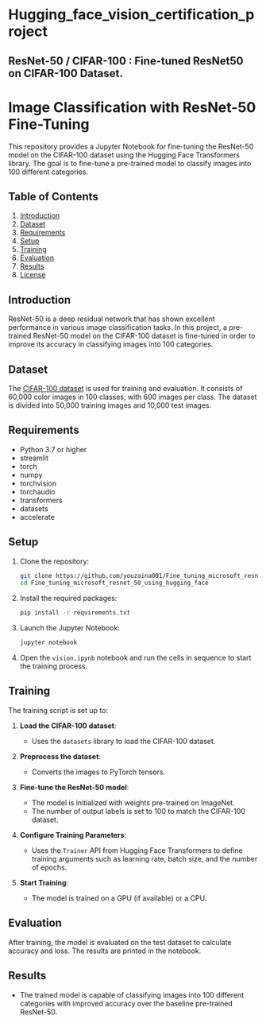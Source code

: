 # Hugging_face_vision_certification_project

## ResNet-50 / CIFAR-100 : Fine-tuned ResNet50 on CIFAR-100 Dataset.

# Image Classification with ResNet-50 Fine-Tuning

This repository provides a Jupyter Notebook for fine-tuning the ResNet-50 model on the CIFAR-100 dataset using the Hugging Face Transformers library. The goal is to fine-tune a pre-trained model to classify images into 100 different categories.

## Table of Contents

1. [Introduction](#introduction)
2. [Dataset](#dataset)
3. [Requirements](#requirements)
4. [Setup](#setup)
5. [Training](#training)
6. [Evaluation](#evaluation)
7. [Results](#results)
8. [License](#license)

## Introduction

ResNet-50 is a deep residual network that has shown excellent performance in various image classification tasks. In this project, a pre-trained ResNet-50 model on the CIFAR-100 dataset is fine-tuned in order to improve its accuracy in classifying images into 100 categories.

## Dataset

The [CIFAR-100 dataset](https://www.cs.toronto.edu/~kriz/cifar.html) is used for training and evaluation. It consists of 60,000 color images in 100 classes, with 600 images per class. The dataset is divided into 50,000 training images and 10,000 test images.

## Requirements

- Python 3.7 or higher
- streamlit
- torch
- numpy
- torchvision
- torchaudio
- transformers
- datasets
- accelerate

## Setup

1. Clone the repository:

    ```bash
    git clone https://github.com/youzaina001/Fine_tuning_microsoft_resnet_50_using_hugging_face.git
    cd Fine_tuning_microsoft_resnet_50_using_hugging_face
    ```

2. Install the required packages:

    ```bash
    pip install -r requirements.txt
    ```

3. Launch the Jupyter Notebook:

    ```bash
    jupyter notebook
    ```

4. Open the `vision.ipynb` notebook and run the cells in sequence to start the training process.

## Training

The training script is set up to:

1. **Load the CIFAR-100 dataset**:
    - Uses the `datasets` library to load the CIFAR-100 dataset.
   
2. **Preprocess the dataset**:
    - Converts the images to PyTorch tensors.

3. **Fine-tune the ResNet-50 model**:
    - The model is initialized with weights pre-trained on ImageNet.
    - The number of output labels is set to 100 to match the CIFAR-100 dataset.

4. **Configure Training Parameters**:
    - Uses the `Trainer` API from Hugging Face Transformers to define training arguments such as learning rate, batch size, and the number of epochs.

5. **Start Training**:
    - The model is trained on a GPU (if available) or a CPU.

## Evaluation

After training, the model is evaluated on the test dataset to calculate accuracy and loss. The results are printed in the notebook.

## Results

- The trained model is capable of classifying images into 100 different categories with improved accuracy over the baseline pre-trained ResNet-50.


